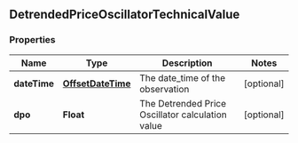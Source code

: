
## DetrendedPriceOscillatorTechnicalValue

### Properties
Name | Type | Description | Notes
------------ | ------------- | ------------- | -------------
**dateTime** | [**OffsetDateTime**](OffsetDateTime.md) | The date_time of the observation |  [optional]
**dpo** | **Float** | The Detrended Price Oscillator calculation value |  [optional]



